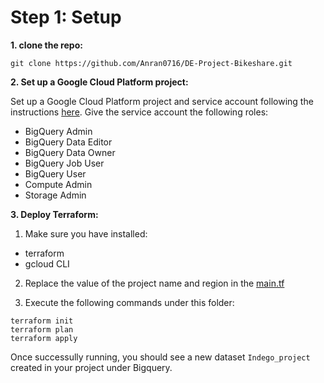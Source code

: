 # Step 1: Setup

**1. clone the repo:**

```
git clone https://github.com/Anran0716/DE-Project-Bikeshare.git
```

**2. Set up a Google Cloud Platform project:**

Set up a Google Cloud Platform project and service account following the instructions [here](https://github.com/DataTalksClub/data-engineering-zoomcamp/blob/main/01-docker-terraform/1_terraform_gcp/2_gcp_overview.md). Give the service account the following roles:

- BigQuery Admin
- BigQuery Data Editor
- BigQuery Data Owner
- BigQuery Job User
- BigQuery User
- Compute Admin
- Storage Admin

**3. Deploy Terraform:**
1. Make sure you have installed:

- terraform
- gcloud CLI

2. Replace the value of the project name and region in the [main.tf](https://github.com/Anran0716/DE-Project-Bikeshare/blob/main/Terraform/main.tf)

3. Execute the following commands under this folder:

```
terraform init
terraform plan
terraform apply
```

Once successully running, you should see a new dataset `Indego_project` created in your project under Bigquery. 